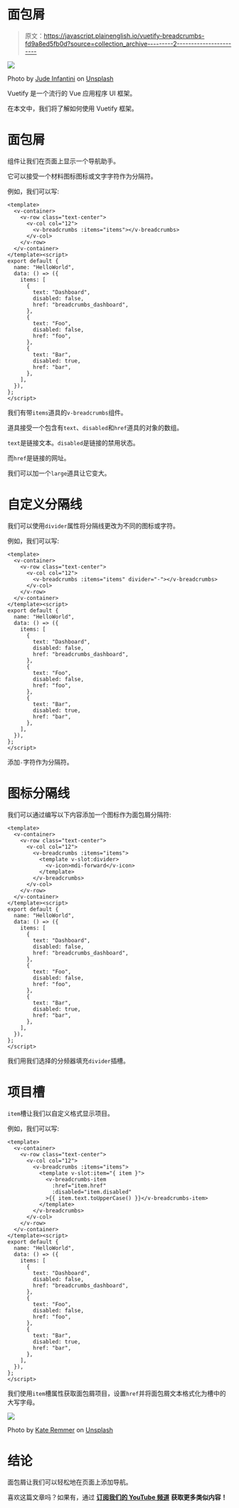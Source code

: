 # 面包屑

> 原文：<https://javascript.plainenglish.io/vuetify-breadcrumbs-fd9a8ed5fb0d?source=collection_archive---------2----------------------->

![](img/21390d1683ace7c9d16c16a14811b6ab.png)

Photo by [Jude Infantini](https://unsplash.com/@easy_emu?utm_source=medium&utm_medium=referral) on [Unsplash](https://unsplash.com?utm_source=medium&utm_medium=referral)

Vuetify 是一个流行的 Vue 应用程序 UI 框架。

在本文中，我们将了解如何使用 Vuetify 框架。

# 面包屑

组件让我们在页面上显示一个导航助手。

它可以接受一个材料图标图标或文字字符作为分隔符。

例如，我们可以写:

```
<template>
  <v-container>
    <v-row class="text-center">
      <v-col col="12">
        <v-breadcrumbs :items="items"></v-breadcrumbs>
      </v-col>
    </v-row>
  </v-container>
</template><script>
export default {
  name: "HelloWorld",
  data: () => ({
    items: [
      {
        text: "Dashboard",
        disabled: false,
        href: "breadcrumbs_dashboard",
      },
      {
        text: "Foo",
        disabled: false,
        href: "foo",
      },
      {
        text: "Bar",
        disabled: true,
        href: "bar",
      },
    ],
  }),
};
</script>
```

我们有带`items`道具的`v-breadcrumbs`组件。

道具接受一个包含有`text`、`disabled`和`href`道具的对象的数组。

`text`是链接文本。`disabled`是链接的禁用状态。

而`href`是链接的网址。

我们可以加一个`large`道具让它变大。

# 自定义分隔线

我们可以使用`divider`属性将分隔线更改为不同的图标或字符。

例如，我们可以写:

```
<template>
  <v-container>
    <v-row class="text-center">
      <v-col col="12">
        <v-breadcrumbs :items="items" divider="-"></v-breadcrumbs>
      </v-col>
    </v-row>
  </v-container>
</template><script>
export default {
  name: "HelloWorld",
  data: () => ({
    items: [
      {
        text: "Dashboard",
        disabled: false,
        href: "breadcrumbs_dashboard",
      },
      {
        text: "Foo",
        disabled: false,
        href: "foo",
      },
      {
        text: "Bar",
        disabled: true,
        href: "bar",
      },
    ],
  }),
};
</script>
```

添加`-`字符作为分隔符。

# 图标分隔线

我们可以通过编写以下内容添加一个图标作为面包屑分隔符:

```
<template>
  <v-container>
    <v-row class="text-center">
      <v-col col="12">
        <v-breadcrumbs :items="items">
          <template v-slot:divider>
            <v-icon>mdi-forward</v-icon>
          </template>
        </v-breadcrumbs>
      </v-col>
    </v-row>
  </v-container>
</template><script>
export default {
  name: "HelloWorld",
  data: () => ({
    items: [
      {
        text: "Dashboard",
        disabled: false,
        href: "breadcrumbs_dashboard",
      },
      {
        text: "Foo",
        disabled: false,
        href: "foo",
      },
      {
        text: "Bar",
        disabled: true,
        href: "bar",
      },
    ],
  }),
};
</script>
```

我们用我们选择的分频器填充`divider`插槽。

# 项目槽

`item`槽让我们以自定义格式显示项目。

例如，我们可以写:

```
<template>
  <v-container>
    <v-row class="text-center">
      <v-col col="12">
        <v-breadcrumbs :items="items">
          <template v-slot:item="{ item }">
            <v-breadcrumbs-item
              :href="item.href"
              :disabled="item.disabled"
            >{{ item.text.toUpperCase() }}</v-breadcrumbs-item>
          </template>
        </v-breadcrumbs>
      </v-col>
    </v-row>
  </v-container>
</template><script>
export default {
  name: "HelloWorld",
  data: () => ({
    items: [
      {
        text: "Dashboard",
        disabled: false,
        href: "breadcrumbs_dashboard",
      },
      {
        text: "Foo",
        disabled: false,
        href: "foo",
      },
      {
        text: "Bar",
        disabled: true,
        href: "bar",
      },
    ],
  }),
};
</script>
```

我们使用`item`槽属性获取面包屑项目，设置`href`并将面包屑文本格式化为槽中的大写字母。

![](img/e2058a36a911b6e7ddd7a5090efac65a.png)

Photo by [Kate Remmer](https://unsplash.com/@studioktr?utm_source=medium&utm_medium=referral) on [Unsplash](https://unsplash.com?utm_source=medium&utm_medium=referral)

# 结论

面包屑让我们可以轻松地在页面上添加导航。

喜欢这篇文章吗？如果有，通过 [**订阅我们的 YouTube 频道**](https://www.youtube.com/channel/UCtipWUghju290NWcn8jhyAw?sub_confirmation=true) **获取更多类似内容！**